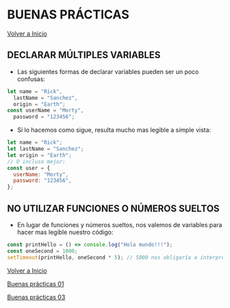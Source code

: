 # BUENAS PRÁCTICAS

[Volver a Inicio](../README.md)

## DECLARAR MÚLTIPLES VARIABLES

- Las siguientes formas de declarar variables pueden ser un poco confusas:

```js
let name = "Rick",
  lastName = "Sanchez",
  origin = "Earth";
const userName = "Morty",
  password = "123456";
```

- Si lo hacemos como sigue, resulta mucho mas legible a simple vista:

```js
let name = "Rick";
let lastName = "Sanchez";
let origin = "Earth";
// O incluso mejor:
const user = {
  userName: "Morty",
  password: "123456",
};
```

## NO UTILIZAR FUNCIONES O NÚMEROS SUELTOS

- En lugar de funciones y números sueltos, nos valemos de variables para hacer mas legible nuestro código:

```js
const printHello = () => console.log("Hola mundo!!!");
const oneSecond = 1000;
setTimeout(printHello, oneSecond * 5); // 5000 nos obligaría a interpretar qué significa...
```

[Volver a Inicio](../README.md)

[Buenas prácticas 01](./01-GoodPractices.md)

[Buenas prácticas 03](./03-GoodPractices.md)
